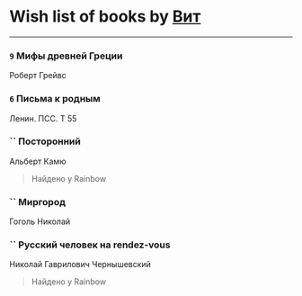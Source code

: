 # Wish list of books by [Вит](http://vk.com/id300273923)
---

### `9` Мифы древней Греции
Роберт Грейвс

### `6` Письма к родным
Ленин. ПСС. Т 55

### `` Посторонний
Альберт Камю
> Найдено у Rainbow

### `` Миргород
Гоголь Николай

### `` Русский человек на rendez-vous
Николай Гаврилович Чернышевский
> Найдено у Rainbow

